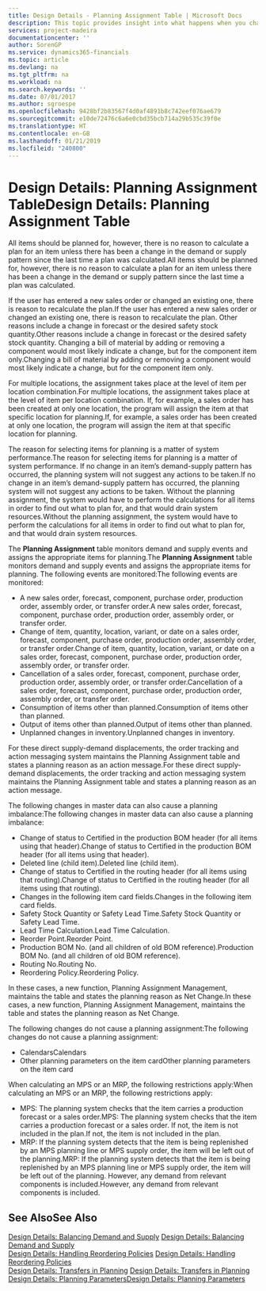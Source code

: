 ```yaml
---
title: Design Details - Planning Assignment Table | Microsoft Docs
description: This topic provides insight into what happens when you change how you plan for an item.
services: project-madeira
documentationcenter: ''
author: SorenGP
ms.service: dynamics365-financials
ms.topic: article
ms.devlang: na
ms.tgt_pltfrm: na
ms.workload: na
ms.search.keywords: ''
ms.date: 07/01/2017
ms.author: sgroespe
ms.openlocfilehash: 9428bf2b83567f4d0af4891b8c742eef076ae679
ms.sourcegitcommit: e10de72476c6a6e0cbd35bcb714a29b535c39f0e
ms.translationtype: HT
ms.contentlocale: en-GB
ms.lasthandoff: 01/21/2019
ms.locfileid: "240800"
---
```

# <a name="design-details-planning-assignment-table"></a><span data-ttu-id="01a57-103">Design Details: Planning Assignment Table</span><span class="sxs-lookup"><span data-stu-id="01a57-103">Design Details: Planning Assignment Table</span></span>
<span data-ttu-id="01a57-104">All items should be planned for, however, there is no reason to calculate a plan for an item unless there has been a change in the demand or supply pattern since the last time a plan was calculated.</span><span class="sxs-lookup"><span data-stu-id="01a57-104">All items should be planned for, however, there is no reason to calculate a plan for an item unless there has been a change in the demand or supply pattern since the last time a plan was calculated.</span></span>  
  
<span data-ttu-id="01a57-105">If the user has entered a new sales order or changed an existing one, there is reason to recalculate the plan.</span><span class="sxs-lookup"><span data-stu-id="01a57-105">If the user has entered a new sales order or changed an existing one, there is reason to recalculate the plan.</span></span> <span data-ttu-id="01a57-106">Other reasons include a change in forecast or the desired safety stock quantity.</span><span class="sxs-lookup"><span data-stu-id="01a57-106">Other reasons include a change in forecast or the desired safety stock quantity.</span></span> <span data-ttu-id="01a57-107">Changing a bill of material by adding or removing a component would most likely indicate a change, but for the component item only.</span><span class="sxs-lookup"><span data-stu-id="01a57-107">Changing a bill of material by adding or removing a component would most likely indicate a change, but for the component item only.</span></span>  
  
<span data-ttu-id="01a57-108">For multiple locations, the assignment takes place at the level of item per location combination.</span><span class="sxs-lookup"><span data-stu-id="01a57-108">For multiple locations, the assignment takes place at the level of item per location combination.</span></span> <span data-ttu-id="01a57-109">If, for example, a sales order has been created at only one location, the program will assign the item at that specific location for planning.</span><span class="sxs-lookup"><span data-stu-id="01a57-109">If, for example, a sales order has been created at only one location, the program will assign the item at that specific location for planning.</span></span>  
  
<span data-ttu-id="01a57-110">The reason for selecting items for planning is a matter of system performance.</span><span class="sxs-lookup"><span data-stu-id="01a57-110">The reason for selecting items for planning is a matter of system performance.</span></span> <span data-ttu-id="01a57-111">If no change in an item’s demand-supply pattern has occurred, the planning system will not suggest any actions to be taken.</span><span class="sxs-lookup"><span data-stu-id="01a57-111">If no change in an item’s demand-supply pattern has occurred, the planning system will not suggest any actions to be taken.</span></span> <span data-ttu-id="01a57-112">Without the planning assignment, the system would have to perform the calculations for all items in order to find out what to plan for, and that would drain system resources.</span><span class="sxs-lookup"><span data-stu-id="01a57-112">Without the planning assignment, the system would have to perform the calculations for all items in order to find out what to plan for, and that would drain system resources.</span></span>  
  
<span data-ttu-id="01a57-113">The **Planning Assignment** table monitors demand and supply events and assigns the appropriate items for planning.</span><span class="sxs-lookup"><span data-stu-id="01a57-113">The **Planning Assignment** table monitors demand and supply events and assigns the appropriate items for planning.</span></span> <span data-ttu-id="01a57-114">The following events are monitored:</span><span class="sxs-lookup"><span data-stu-id="01a57-114">The following events are monitored:</span></span>  
  
* <span data-ttu-id="01a57-115">A new sales order, forecast, component, purchase order, production order, assembly order, or transfer order.</span><span class="sxs-lookup"><span data-stu-id="01a57-115">A new sales order, forecast, component, purchase order, production order, assembly order, or transfer order.</span></span>  
* <span data-ttu-id="01a57-116">Change of item, quantity, location, variant, or date on a sales order, forecast, component, purchase order, production order, assembly order, or transfer order.</span><span class="sxs-lookup"><span data-stu-id="01a57-116">Change of item, quantity, location, variant, or date on a sales order, forecast, component, purchase order, production order, assembly order, or transfer order.</span></span>  
* <span data-ttu-id="01a57-117">Cancellation of a sales order, forecast, component, purchase order, production order, assembly order, or transfer order.</span><span class="sxs-lookup"><span data-stu-id="01a57-117">Cancellation of a sales order, forecast, component, purchase order, production order, assembly order, or transfer order.</span></span>  
* <span data-ttu-id="01a57-118">Consumption of items other than planned.</span><span class="sxs-lookup"><span data-stu-id="01a57-118">Consumption of items other than planned.</span></span>  
* <span data-ttu-id="01a57-119">Output of items other than planned.</span><span class="sxs-lookup"><span data-stu-id="01a57-119">Output of items other than planned.</span></span>  
* <span data-ttu-id="01a57-120">Unplanned changes in inventory.</span><span class="sxs-lookup"><span data-stu-id="01a57-120">Unplanned changes in inventory.</span></span>  
  
<span data-ttu-id="01a57-121">For these direct supply-demand displacements, the order tracking and action messaging system maintains the Planning Assignment table and states a planning reason as an action message.</span><span class="sxs-lookup"><span data-stu-id="01a57-121">For these direct supply-demand displacements, the order tracking and action messaging system maintains the Planning Assignment table and states a planning reason as an action message.</span></span>  
  
<span data-ttu-id="01a57-122">The following changes in master data can also cause a planning imbalance:</span><span class="sxs-lookup"><span data-stu-id="01a57-122">The following changes in master data can also cause a planning imbalance:</span></span>  
  
* <span data-ttu-id="01a57-123">Change of status to Certified in the production BOM header (for all items using that header).</span><span class="sxs-lookup"><span data-stu-id="01a57-123">Change of status to Certified in the production BOM header (for all items using that header).</span></span>  
* <span data-ttu-id="01a57-124">Deleted line (child item).</span><span class="sxs-lookup"><span data-stu-id="01a57-124">Deleted line (child item).</span></span>  
* <span data-ttu-id="01a57-125">Change of status to Certified in the routing header (for all items using that routing).</span><span class="sxs-lookup"><span data-stu-id="01a57-125">Change of status to Certified in the routing header (for all items using that routing).</span></span>  
* <span data-ttu-id="01a57-126">Changes in the following item card fields.</span><span class="sxs-lookup"><span data-stu-id="01a57-126">Changes in the following item card fields.</span></span>  
* <span data-ttu-id="01a57-127">Safety Stock Quantity or Safety Lead Time.</span><span class="sxs-lookup"><span data-stu-id="01a57-127">Safety Stock Quantity or Safety Lead Time.</span></span>  
* <span data-ttu-id="01a57-128">Lead Time Calculation.</span><span class="sxs-lookup"><span data-stu-id="01a57-128">Lead Time Calculation.</span></span>  
* <span data-ttu-id="01a57-129">Reorder Point.</span><span class="sxs-lookup"><span data-stu-id="01a57-129">Reorder Point.</span></span>  
* <span data-ttu-id="01a57-130">Production BOM No. (and all children of old BOM reference).</span><span class="sxs-lookup"><span data-stu-id="01a57-130">Production BOM No. (and all children of old BOM reference).</span></span>  
* <span data-ttu-id="01a57-131">Routing No.</span><span class="sxs-lookup"><span data-stu-id="01a57-131">Routing No.</span></span>  
* <span data-ttu-id="01a57-132">Reordering Policy.</span><span class="sxs-lookup"><span data-stu-id="01a57-132">Reordering Policy.</span></span>  
  
<span data-ttu-id="01a57-133">In these cases, a new function, Planning Assignment Management, maintains the table and states the planning reason as Net Change.</span><span class="sxs-lookup"><span data-stu-id="01a57-133">In these cases, a new function, Planning Assignment Management, maintains the table and states the planning reason as Net Change.</span></span>  
  
<span data-ttu-id="01a57-134">The following changes do not cause a planning assignment:</span><span class="sxs-lookup"><span data-stu-id="01a57-134">The following changes do not cause a planning assignment:</span></span>  
  
* <span data-ttu-id="01a57-135">Calendars</span><span class="sxs-lookup"><span data-stu-id="01a57-135">Calendars</span></span>  
* <span data-ttu-id="01a57-136">Other planning parameters on the item card</span><span class="sxs-lookup"><span data-stu-id="01a57-136">Other planning parameters on the item card</span></span>  
  
<span data-ttu-id="01a57-137">When calculating an MPS or an MRP, the following restrictions apply:</span><span class="sxs-lookup"><span data-stu-id="01a57-137">When calculating an MPS or an MRP, the following restrictions apply:</span></span>  
  
* <span data-ttu-id="01a57-138">MPS: The planning system checks that the item carries a production forecast or a sales order.</span><span class="sxs-lookup"><span data-stu-id="01a57-138">MPS: The planning system checks that the item carries a production forecast or a sales order.</span></span> <span data-ttu-id="01a57-139">If not, the item is not included in the plan.</span><span class="sxs-lookup"><span data-stu-id="01a57-139">If not, the item is not included in the plan.</span></span>  
* <span data-ttu-id="01a57-140">MRP: If the planning system detects that the item is being replenished by an MPS planning line or MPS supply order, the item will be left out of the planning.</span><span class="sxs-lookup"><span data-stu-id="01a57-140">MRP: If the planning system detects that the item is being replenished by an MPS planning line or MPS supply order, the item will be left out of the planning.</span></span> <span data-ttu-id="01a57-141">However, any demand from relevant components is included.</span><span class="sxs-lookup"><span data-stu-id="01a57-141">However, any demand from relevant components is included.</span></span>  
  
## <a name="see-also"></a><span data-ttu-id="01a57-142">See Also</span><span class="sxs-lookup"><span data-stu-id="01a57-142">See Also</span></span>  
<span data-ttu-id="01a57-143">[Design Details: Balancing Demand and Supply](design-details-balancing-demand-and-supply.md) </span><span class="sxs-lookup"><span data-stu-id="01a57-143">[Design Details: Balancing Demand and Supply](design-details-balancing-demand-and-supply.md) </span></span>  
<span data-ttu-id="01a57-144">[Design Details: Handling Reordering Policies](design-details-handling-reordering-policies.md) </span><span class="sxs-lookup"><span data-stu-id="01a57-144">[Design Details: Handling Reordering Policies](design-details-handling-reordering-policies.md) </span></span>  
<span data-ttu-id="01a57-145">[Design Details: Transfers in Planning](design-details-transfers-in-planning.md) </span><span class="sxs-lookup"><span data-stu-id="01a57-145">[Design Details: Transfers in Planning](design-details-transfers-in-planning.md) </span></span>  
[<span data-ttu-id="01a57-146">Design Details: Planning Parameters</span><span class="sxs-lookup"><span data-stu-id="01a57-146">Design Details: Planning Parameters</span></span>](design-details-planning-parameters.md)  
